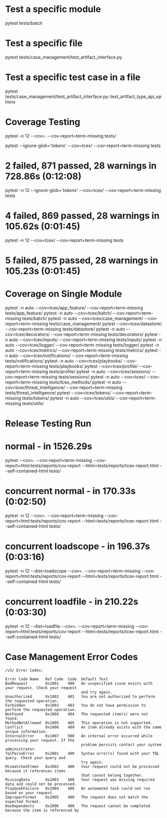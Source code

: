 # Test a specific module
pytest tests/batch

# Test a specific file
pytest tests/case_management/test_artifact_interface.py

# Test a specific test case in a file
pytest tests/case_management/test_artifact_interface.py::test_artifact_type_api_options

# Coverage Testing
pytest -n 12 --cov=. --cov-report=term-missing tests/

pytest --ignore-glob='*tokens*' --cov=tcex/ --cov-report=term-missing tests
# 2 failed, 871 passed, 28 warnings in 728.86s (0:12:08)

pytest -n 12 --ignore-glob='*tokens*' --cov=tcex/ --cov-report=term-missing tests
# 4 failed, 869 passed, 28 warnings in 105.62s (0:01:45)

pytest -n 12 --cov=tcex/ --cov-report=term-missing tests
# 5 failed, 875 passed, 28 warnings in 105.23s (0:01:45)

# Coverage on Single Module
pytest -n auto --cov=tcex/app_feature/ --cov-report=term-missing tests/app_feature/
pytest -n auto --cov=tcex/batch/ --cov-report=term-missing tests/batch/
pytest -n auto --cov=tcex/case_management/ --cov-report=term-missing tests/case_management/
pytest --cov=tcex/datastore/ --cov-report=term-missing tests/datastore/
pytest -n auto --cov=tcex/decorators/ --cov-report=term-missing tests/decorators/
pytest -n auto --cov=tcex/inputs/ --cov-report=term-missing tests/inputs/
pytest -n auto --cov=tcex/logger/ --cov-report=term-missing tests/logger/
pytest -n auto --cov=tcex/metrics/ --cov-report=term-missing tests/metrics/
pytest -n auto --cov=tcex/notifications/ --cov-report=term-missing tests/notifications/
pytest -n auto --cov=tcex/playbooks/ --cov-report=term-missing tests/playbooks/
pytest --cov=tcex/profile/ --cov-report=term-missing tests/profile/
pytest -n auto --cov=tcex/sessions/ --cov-report=term-missing tests/sessions/
pytest -n auto --cov=tcex/ --cov-report=term-missing tests/tcex_methods/
pytest -n auto --cov=tcex/threat_intelligence/ --cov-report=term-missing tests/threat_intelligence/
pytest --cov=tcex/tokens/ --cov-report=term-missing tests/tokens/
pytest -n auto --cov=tcex/utils/ --cov-report=term-missing tests/utils/

# Release Testing Run
# normal - in 1526.29s
pytest --cov=. --cov-report=term-missing --cov-report=html:tests/reports/cov-report --html=tests/reports/tcex-report.html --self-contained-html tests/
# concurrent normal - in 170.33s (0:02:50)
pytest -n 12 --cov=. --cov-report=term-missing --cov-report=html:tests/reports/cov-report --html=tests/reports/tcex-report.html --self-contained-html tests/
# concurrent loadscope - in 196.37s (0:03:16)
pytest -n 12 --dist=loadscope --cov=. --cov-report=term-missing --cov-report=html:tests/reports/cov-report --html=tests/reports/tcex-report.html --self-contained-html tests/
# concurrent loadfile - in 210.22s (0:03:30)
pytest -n 12 --dist=loadfile --cov=. --cov-report=term-missing --cov-report=html:tests/reports/cov-report --html=tests/reports/tcex-report.html --self-contained-html tests/

# Case Management Error Codes

```
/v3/ Error Codes:

Error Code Name   Ref Code  Code  Default Text
BadRequest        0x1001    400   An unspecified issue exists with your request. Check your request
                                  and try again.
Unauthorized      0x1002    401   You are not authorized to perform the requested operation.
Forbidden         0x1003    403   You do not have permission to perform the requested operation.
NotFound          0x1004    404   The requested item(s) were not found.
MethodNotAllowed  0x1005    405   This operation is not supported.
Conflict          0x1006    409   An item already exists with the same unique information.
InternalError     0x1007    500   An internal error occurred while processing your request. If the
                                  problem persists contact your system administrator.
TqlParseError     0x2001    400   Syntax error(s) found with your TQL query. Check your query and
                                  try again.
MismatchedItems   0x2002    400   Your request could not be processed because it references items
                                  that cannot belong together.
MissingData       0x2003    400   Your request was missing required data and could not be processed.
PlaybookFailure   0x2004    400   An automated task could not run based on your request.
ImproperFormat    0x2005    400   The request does not match the expected format.
HasDependents     0x2006    400   The request cannot be completed because the item is referenced by
```
